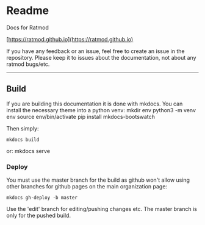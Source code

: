 # Readme

Docs for Ratmod

[https://ratmod.github.io](https://ratmod.github.io)

If you have any feedback or an issue, feel free to create an issue in the repository. Please keep it to issues about the documentation, not about any ratmod bugs/etc.

---

## Build

If you are building this documentation it is done with mkdocs. You can install the necessary theme into a python venv:
	mkdir env
	python3 -m venv env
	source env/bin/activate
	pip install mkdocs-bootswatch

Then simply:

	mkdocs build

or:
	mkdocs serve

### Deploy

You must use the master branch for the build as github won't allow using other branches for github pages on the main organization page:

    mkdocs gh-deploy -b master

Use the 'edit' branch for editing/pushing changes etc. The master branch is only for the pushed build.

